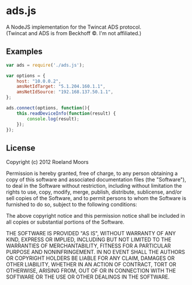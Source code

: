ads.js
======

A NodeJS implementation for the Twincat ADS protocol.  
(Twincat and ADS is from Beckhoff &copy;. I'm not affiliated.)


Examples
--------

```javascript
var ads = require('./ads.js');

var options = {
    host: "10.0.0.2", 
    amsNetIdTarget: "5.1.204.160.1.1",
    amsNetIdSource: "192.168.137.50.1.1",
};

ads.connect(options, function(){
    this.readDeviceInfo(function(result) {
        console.log(result);
    });
});
```


License
-------
Copyright (c) 2012 Roeland Moors

Permission is hereby granted, free of charge, to any person obtaining a copy of this software and associated documentation files (the "Software"), to deal in the Software without restriction, including without limitation the rights to use, copy, modify, merge, publish, distribute, sublicense, and/or sell copies of the Software, and to permit persons to whom the Software is furnished to do so, subject to the following conditions:

The above copyright notice and this permission notice shall be included in all copies or substantial portions of the Software.

THE SOFTWARE IS PROVIDED "AS IS", WITHOUT WARRANTY OF ANY KIND, EXPRESS OR IMPLIED, INCLUDING BUT NOT LIMITED TO THE WARRANTIES OF MERCHANTABILITY, FITNESS FOR A PARTICULAR PURPOSE AND NONINFRINGEMENT. IN NO EVENT SHALL THE AUTHORS OR COPYRIGHT HOLDERS BE LIABLE FOR ANY CLAIM, DAMAGES OR OTHER LIABILITY, WHETHER IN AN ACTION OF CONTRACT, TORT OR OTHERWISE, ARISING FROM, OUT OF OR IN CONNECTION WITH THE SOFTWARE OR THE USE OR OTHER DEALINGS IN THE SOFTWARE.

